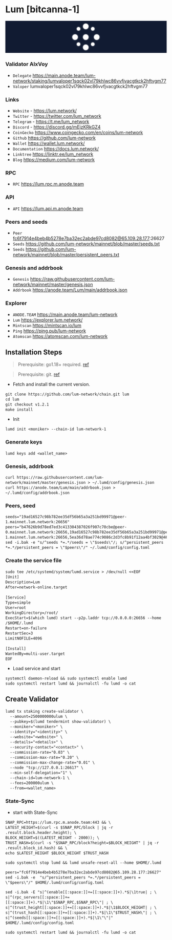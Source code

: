 # Lum [bitcanna-1]
![Lum Guide](https://github.com/Voynitskiy/Voynitskiy/blob/main/mainnet/Lum/Lum.png)
### Validator AlxVoy
* `Delegate` https://main.anode.team/lum-network/staking/lumvaloper1sqck02vl79khlwc86vvfjvacgtkck2hftvgm77
* `Valoper` lumvaloper1sqck02vl79khlwc86vvfjvacgtkck2hftvgm77
### Links
* `Website` - https://lum.network/
* `Twitter` - https://twitter.com/lum_network
* `Telegram` - https://t.me/lum_network
* `Discord` - https://discord.gg/mEjzKRkGZ4
* `CoinGecko` https://www.coingecko.com/en/coins/lum-network
* `Github` https://github.com/lum-network
* `Wallet` https://wallet.lum.network/
* `Documentation` https://docs.lum.network/
* `Linktree` https://linktr.ee/lum_network
* `Blog` https://medium.com/lum-network
### RPC
* `RPC` https://lum.rpc.m.anode.team
### API
* `API` https://lum.api.m.anode.team
### Peers and seeds
* `Peer` fc6f7914e4beb4b5278e7ba32ec2abde97cd8082@65.109.28.177:26627
* `Seeds` https://github.com/lum-network/mainnet/blob/master/seeds.txt
* `Seeds` https://github.com/lum-network/mainnet/blob/master/persistent_peers.txt
### Genesis and addrbook
* `Genesis` https://raw.githubusercontent.com/lum-network/mainnet/master/genesis.json
* `Addrbook` https://anode.team/Lum/main/addrbook.json
### Explorer
* `ANODE.TEAM` https://main.anode.team/lum-network
* `Lum` https://explorer.lum.network/
* `Mintscan` https://mintscan.io/lum
* `Ping` https://ping.pub/lum-network
* `Atomscan` https://atomscan.com/lum-network
## Installation Steps
>Prerequisite: go1.18+ required. [ref](https://golang.org/doc/install)

>Prerequisite: git. [ref](https://github.com/git/git)

* Fetch and install the current version.
```
git clone https://github.com/lum-network/chain.git lum
cd lum
git checkout v1.2.1
make install
```
* Init
```
lumd init <moniker> --chain-id lum-network-1
```

### Generate keys
```
lumd keys add <wallet_name>
```
### Genesis, addrbook
```
curl https://raw.githubusercontent.com/lum-network/mainnet/master/genesis.json > ~/.lumd/config/genesis.json
curl https://anode.team/Lum/main/addrbook.json > ~/.lumd/config/addrbook.json
```
### Peers, seed
```
seeds="19ad16527c98b782ee35df56b65a3a251bd99971@peer-1.mainnet.lum.network:26656"
peers="b47626b9d78ed7ed3c413304387026f907c70cbe@peer-0.mainnet.lum.network:26656,19ad16527c98b782ee35df56b65a3a251bd99971@peer-1.mainnet.lum.network:26656,5ea36d78ae774c9086c2d3fc8b91f12aa4bf3029@46.101.251.76:26656,a7f8832cb8842f9fb118122354fff22d3051fb83@3.36.179.104:26656,9afac13ba62fbfaf8d06867c30007162511093c0@54.214.134.223:26656,433c60a5bc0a693484b7af26208922b84773117e@34.209.132.0:26656,8fafab32895a31a0d7f17de58eddb492c6ced6d1@185.194.219.83:36656,c06eae3d9ea779710bca44e03f57e961b59d63f1@82.65.223.126:46656,4166de0e7721b6eec9c776abf2c38c40e7f820c5@202.61.239.130:26656,5a29947212a2615e43dac54deb55356a162e173a@35.181.76.160:26656,2cda4d97de0449878da10e456b176dd0720fbcec@62.171.129.174:26656"
sed -i.bak -e "s/^seeds *=.*/seeds = \"$seeds\"/; s/^persistent_peers *=.*/persistent_peers = \"$peers\"/" ~/.lumd/config/config.toml
```
### Create the service file
```
sudo tee /etc/systemd/system/lumd.service > /dev/null <<EOF
[Unit]
Description=Lum
After=network-online.target

[Service]
Type=simple
User=root
WorkingDirectory=/root/
ExecStart=$(which lumd) start --p2p.laddr tcp://0.0.0.0:26656 --home /$HOME/.lumd
Restart=on-failure
RestartSec=3
LimitNOFILE=4096

[Install]
WantedBy=multi-user.target
EOF
```
* Load service and start
```
systemctl daemon-reload && sudo systemctl enable lumd
sudo systemctl restart lumd && journalctl -fu lumd -o cat
```
## Create Validator
```
lumd tx staking create-validator \
  --amount=2500000000ulum \
  --pubkey=$(lumd tendermint show-validator) \
  --moniker="<moniker>" \
  --identity="<identity>" \
  --website="<website>" \
  --details="<details>" \
  --security-contact="<contact>" \
  --commission-rate="0.03" \
  --commission-max-rate="0.20" \
  --commission-max-change-rate="0.01" \
  --node "tcp://127.0.0.1:26617" \
  --min-self-delegation="1" \
  --chain-id=lum-network-1 \
  --fees=200000ulum \
  --from=<wallet_name>
```
### State-Sync
* start with State-Sync
```
SNAP_RPC=https://lum.rpc.m.anode.team:443 && \
LATEST_HEIGHT=$(curl -s $SNAP_RPC/block | jq -r .result.block.header.height); \
BLOCK_HEIGHT=$((LATEST_HEIGHT - 2000)); \
TRUST_HASH=$(curl -s "$SNAP_RPC/block?height=$BLOCK_HEIGHT" | jq -r .result.block_id.hash) && \
echo $LATEST_HEIGHT $BLOCK_HEIGHT $TRUST_HASH
```
```
sudo systemctl stop lumd && lumd unsafe-reset-all --home $HOME/.lumd
```
```
peers="fc6f7914e4beb4b5278e7ba32ec2abde97cd8082@65.109.28.177:26627"
sed -i.bak -e  "s/^persistent_peers *=.*/persistent_peers = \"$peers\"/" $HOME/.lumd/config/config.toml
```
```
sed -i.bak -E "s|^(enable[[:space:]]+=[[:space:]]+).*$|\1true| ; \
s|^(rpc_servers[[:space:]]+=[[:space:]]+).*$|\1\"$SNAP_RPC,$SNAP_RPC\"| ; \
s|^(trust_height[[:space:]]+=[[:space:]]+).*$|\1$BLOCK_HEIGHT| ; \
s|^(trust_hash[[:space:]]+=[[:space:]]+).*$|\1\"$TRUST_HASH\"| ; \
s|^(seeds[[:space:]]+=[[:space:]]+).*$|\1\"\"|" $HOME/.lumd/config/config.toml
```
```
sudo systemctl restart lumd && journalctl -fu lumd -o cat
```
